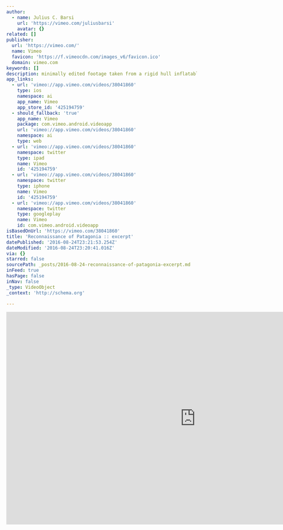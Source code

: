 ```yaml
---
author:
  - name: Julius C. Barsi
    url: 'https://vimeo.com/juliusbarsi'
    avatar: {}
related: []
publisher:
  url: 'https://vimeo.com/'
  name: Vimeo
  favicon: 'https://f.vimeocdn.com/images_v6/favicon.ico'
  domain: vimeo.com
keywords: []
description: minimally edited footage taken from a rigid hull inflatable boat (RHIB)
app_links:
  - url: 'vimeo://app.vimeo.com/videos/38041860'
    type: ios
    namespace: ai
    app_name: Vimeo
    app_store_id: '425194759'
  - should_fallback: 'true'
    app_name: Vimeo
    package: com.vimeo.android.videoapp
    url: 'vimeo://app.vimeo.com/videos/38041860'
    namespace: ai
    type: web
  - url: 'vimeo://app.vimeo.com/videos/38041860'
    namespace: twitter
    type: ipad
    name: Vimeo
    id: '425194759'
  - url: 'vimeo://app.vimeo.com/videos/38041860'
    namespace: twitter
    type: iphone
    name: Vimeo
    id: '425194759'
  - url: 'vimeo://app.vimeo.com/videos/38041860'
    namespace: twitter
    type: googleplay
    name: Vimeo
    id: com.vimeo.android.videoapp
isBasedOnUrl: 'https://vimeo.com/38041860'
title: 'Reconnaissance of Patagonia :: excerpt'
datePublished: '2016-08-24T23:21:53.254Z'
dateModified: '2016-08-24T23:20:41.016Z'
via: {}
starred: false
sourcePath: _posts/2016-08-24-reconnaissance-of-patagonia-excerpt.md
inFeed: true
hasPage: false
inNav: false
_type: VideoObject
_context: 'http://schema.org'

---
```

<iframe src="https://cdn.embedly.com/widgets/media.html?src=https%3A%2F%2Fplayer.vimeo.com%2Fvideo%2F38041860&amp;url=https%3A%2F%2Fvimeo.com%2F38041860&amp;image=https%3A%2F%2Fi.vimeocdn.com%2Fvideo%2F261547848_1280.jpg&amp;key=b7d04c9b404c499eba89ee7072e1c4f7&amp;type=text%2Fhtml&amp;schema=vimeo" width="1000" height="563" scrolling="no" frameborder="0" allowfullscreen="" style=""></iframe>